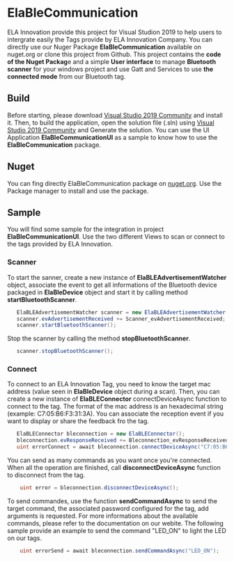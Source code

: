 # ElaBleCommunication

ELA Innovation provide this project for Visual Studion 2019 to help users to intergrate easily the Tags provide by ELA Innovation Company. You can directly use our Nuger Package **ElaBleCommunication** available on nuget.org or clone this project from Github. This project contains the **code of the Nuget Packag**e and a simple **User interface** to manage **Bluetooth scanner** for your windows project and use Gatt and Services to use **the connected mode** from our Bluetooth tag.

## Build

Before starting, please download [Visual Studio 2019 Community][here_VS_Community] and install it. Then, to build the application, open the solution file (.sln) using [Visual Studio 2019 Community][here_VS_Community] and Generate the solution. You can use the UI Application **ElaBleCommunicationUI** as a sample to know how to use the **ElaBleCommunication** package.

## Nuget

You can fing directly ElaBleCommunication package on [nuget.org][here_nuger_org]. Use the Package manager to install and use the package.

## Sample

You will find some sample for the integration in project **ElaBleCommunicationUI**. Use the two different Views to scan or connect to the tags provided by ELA Innovation.

### Scanner

To start the sanner, create a new instance of **ElaBLEAdvertisementWatcher** object, associate the event to get all informations of the Bluetooth device packaged in **ElaBleDevice** object and start it by calling method **startBluetoothScanner**.
```csharp
   ElaBLEAdvertisementWatcher scanner = new ElaBLEAdvertisementWatcher();
   scanner.evAdvertisementReceived += Scanner_evAdvertisementReceived;
   scanner.startBluetoothScanner();
```

Stop the scanner by calling the method **stopBluetoothScanner**.
```csharp
   scanner.stopBluetoothScanner();
```

### Connect

To connect to an ELA Innovation Tag, you need to know the target mac address (value seen in **ElaBleDevice** object during a scan). Then, you can create a new instance of **ElaBLEConnector** connectDeviceAsync function to connect to the tag. The format of the mac address is an hexadecimal string (example: C7:05:B6:F3:31:3A). You can associate the reception event if you want to display or share the feedback fro the tag.
```csharp
   ElaBLEConnector bleconnection = new ElaBLEConnector();
   bleconnection.evResponseReceived += Bleconnection_evResponseReceived;
   uint errorConnect = await bleconnection.connectDeviceAsync("C7:05:B6:F3:31:3A");
```

You can send as many commands as you want once you're connected. When all the operation are finished, call **disconnectDeviceAsync** function to disconnect from the tag.
```csharp
    uint error = bleconnection.disconnectDeviceAsync();
```

To send commandes, use the function **sendCommandAsync** to send the target command, the associated password configured for the tag, add arguments is requested. For more informations about the available commands, please refer to the documentation on our webite. The following sample provide an example to send the command "LED_ON" to light the LED on our tags.
```csharp
    uint errorSend = await bleconnection.sendCommandAsync("LED_ON");
```

[here_VS_Community]: https://visualstudio.microsoft.com/fr/downloads/

[here_nuger_org]: https://www.nuget.org/packages/ElaBleCommunication/1.0.1


